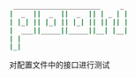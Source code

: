 ```sh
 ______________________     _
|  _  ||  _  ||  _  || | _ | |
| |_| || |_| || |_| || || || |
|  ___||_____||_____||__| |__|
| |
|_|
```

对配置文件中的接口进行测试
